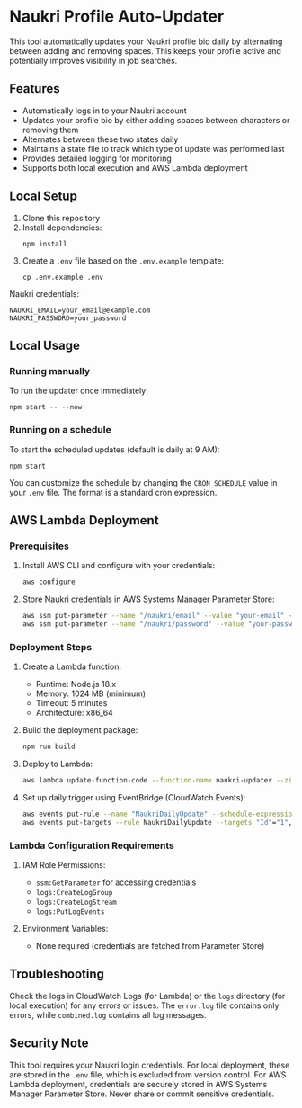 # Naukri Profile Auto-Updater

This tool automatically updates your Naukri profile bio daily by alternating between adding and removing spaces. This keeps your profile active and potentially improves visibility in job searches.

## Features

- Automatically logs in to your Naukri account
- Updates your profile bio by either adding spaces between characters or removing them
- Alternates between these two states daily
- Maintains a state file to track which type of update was performed last
- Provides detailed logging for monitoring
- Supports both local execution and AWS Lambda deployment

## Local Setup

1. Clone this repository
2. Install dependencies:
   ```
   npm install
   ```
3. Create a `.env` file based on the `.env.example` template:
   ```
   cp .env.example .env
Naukri credentials:
   ```
   NAUKRI_EMAIL=your_email@example.com
   NAUKRI_PASSWORD=your_password
   ```

## Local Usage

### Running manually

To run the updater once immediately:

```
npm start -- --now
```

### Running on a schedule

To start the scheduled updates (default is daily at 9 AM):

```
npm start
```

You can customize the schedule by changing the `CRON_SCHEDULE` value in your `.env` file. The format is a standard cron expression.

## AWS Lambda Deployment

### Prerequisites

1. Install AWS CLI and configure with your credentials:
   ```bash
   aws configure
   ```

2. Store Naukri credentials in AWS Systems Manager Parameter Store:
   ```bash
   aws ssm put-parameter --name "/naukri/email" --value "your-email" --type SecureString
   aws ssm put-parameter --name "/naukri/password" --value "your-password" --type SecureString
   ```

### Deployment Steps

1. Create a Lambda function:
   - Runtime: Node.js 18.x
   - Memory: 1024 MB (minimum)
   - Timeout: 5 minutes
   - Architecture: x86_64

2. Build the deployment package:
   ```bash
   npm run build
   ```

3. Deploy to Lambda:
   ```bash
   aws lambda update-function-code --function-name naukri-updater --zip-file fileb://function.zip
   ```

4. Set up daily trigger using EventBridge (CloudWatch Events):
   ```bash
   aws events put-rule --name "NaukriDailyUpdate" --schedule-expression "cron(0 9 * * ? *)"
   aws events put-targets --rule NaukriDailyUpdate --targets "Id"="1","Arn"="YOUR_LAMBDA_ARN"
   ```

### Lambda Configuration Requirements

1. IAM Role Permissions:
   - `ssm:GetParameter` for accessing credentials
   - `logs:CreateLogGroup`
   - `logs:CreateLogStream`
   - `logs:PutLogEvents`

2. Environment Variables:
   - None required (credentials are fetched from Parameter Store)

## Troubleshooting

Check the logs in CloudWatch Logs (for Lambda) or the `logs` directory (for local execution) for any errors or issues. The `error.log` file contains only errors, while `combined.log` contains all log messages.

## Security Note

This tool requires your Naukri login credentials. For local deployment, these are stored in the `.env` file, which is excluded from version control. For AWS Lambda deployment, credentials are securely stored in AWS Systems Manager Parameter Store. Never share or commit sensitive credentials.